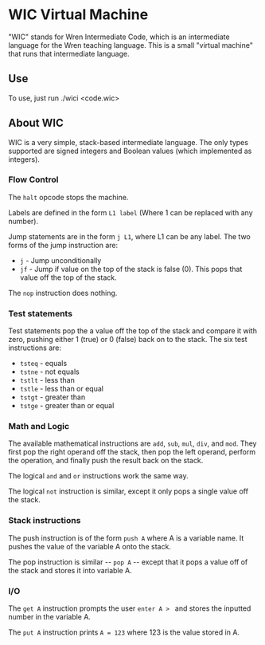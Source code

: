 
# WIC Virtual Machine

"WIC" stands for Wren Intermediate Code, which is an intermediate
language for the Wren teaching language. This is a small "virtual
machine" that runs that intermediate language. 

## Use
To use, just run 
    ./wici <code.wic>
	
## About WIC
WIC is a very simple, stack-based intermediate language. The only
types supported are signed integers and Boolean values (which
implemented as integers). 

### Flow Control
The `halt` opcode stops the machine.

Labels are defined in the form `L1 label` (Where 1 can be replaced
with any number). 

Jump statements are in the form `j L1`, where L1 can be any label. The
two forms of the jump instruction are:

- `j` - Jump unconditionally
- `jf` - Jump if value on the top of the stack is false (0). This pops
  that value off the top of the stack. 
  
The `nop` instruction does nothing. 

### Test statements
Test statements pop the a value off the top of the stack and compare
it with zero, pushing either 1 (true) or 0 (false) back on to the
stack. The six test instructions are:

- `tsteq` - equals
- `tstne` - not equals
- `tstlt` - less than
- `tstle` - less than or equal
- `tstgt` - greater than
- `tstge` - greater than or equal

### Math and Logic 
The available mathematical instructions are `add`, `sub`, `mul`,
`div`, and `mod`. They first pop the right operand off the stack, then
pop the left operand, perform the operation, and finally push the
result back on the stack. 

The logical `and` and `or` instructions work the same way. 

The logical `not` instruction is similar, except it only pops a single
value off the stack. 

### Stack instructions
The push instruction is of the form `push A` where A is a variable
name. It pushes the value of the variable A onto the stack. 

The pop instruction is similar -- `pop A` -- except that it pops a
value off of the stack and stores it into variable A. 

### I/O
The `get A` instruction prompts the user `enter A > ` and stores the
inputted number in the variable A.

The `put A` instruction prints `A = 123` where 123 is the value stored
in A. 


